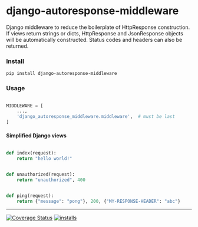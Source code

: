 django-autoresponse-middleware
======
Django middleware to reduce the boilerplate of HttpResponse construction.  If views return strings or dicts, HttpResponse and JsonResponse objects will be automatically constructed.  Status codes and headers can also be returned.

### Install
```pip install django-autoresponse-middleware```


### Usage
```python

MIDDLEWARE = [
    ...,
    'django_autoresponse_middleware.middleware',  # must be last
]
```


#### Simplified Django views
```python

def index(request):
    return "hello world!"


def unauthorized(request):
    return "unauthorized", 400


def ping(request):
    return {"message": "pong"}, 200, {"MY-RESPONSE-HEADER": "abc"}
```

----
[![Coverage Status](https://coveralls.io/repos/github/dpep/django-autoresponse-middleware/badge.svg?branch=main)](https://coveralls.io/github/dpep/django-autoresponse-middleware?branch=main)
[![installs](https://img.shields.io/pypi/dm/django-autoresponse-middleware?label=installs)](https://pypi.org/project/django-autoresponse-middleware)

